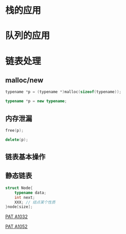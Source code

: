 # 栈的应用

# 队列的应用

# 链表处理

## malloc/new

```c
typename *p = (typename *)malloc(sizeof(typename));
```

```cpp
typename *p = new typename;
```

## 内存泄漏

```c
free(p);
```

```cpp
delete(p);
```

## 链表基本操作

## 静态链表

```cpp
struct Node{
    typename data;
    int next;
    XXX; // 结点某个性质
}node[size];
```

[PAT A1032](https://github.com/Lsyhprum/PAT/tree/master/A1032)

[PAT A1052](https://github.com/Lsyhprum/PAT/tree/master/A1052)